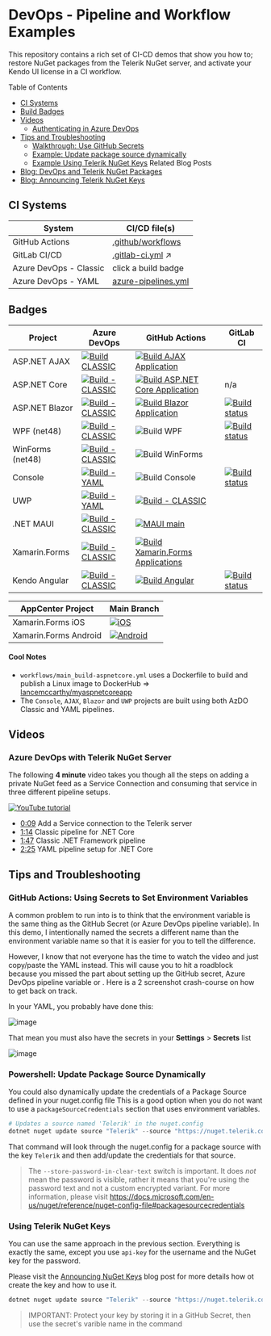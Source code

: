 # DevOps - Pipeline and Workflow Examples

This repository contains a rich set of CI-CD demos that show you how to; restore NuGet packages from the Telerik NuGet server, and activate your Kendo UI license in a CI workflow.

Table of Contents
- [CI Systems](https://github.com/LanceMcCarthy/DevOpsExamples#ci-systems)
- [Build Badges](https://github.com/LanceMcCarthy/DevOpsExamples#badges)
- [Videos](https://github.com/LanceMcCarthy/DevOpsExamples#videos)
  - [Authenticating in Azure DevOps](https://github.com/LanceMcCarthy/DevOpsExamples#azure-devops-with-telerik-nuget-server)
- [Tips and Troubleshooting](https://github.com/LanceMcCarthy/DevOpsExamples#tips-and-troubleshooting)
  - [Walkthrough: Use GitHub Secrets](https://github.com/LanceMcCarthy/DevOpsExamples#github-actions-using-secrets-to-set-environment-variables)
  - [Example: Update package source dynamically](https://github.com/LanceMcCarthy/DevOpsExamples#powershell-update-package-source-dynamically)
  - [Example Using Telerik NuGet Keys](https://github.com/LanceMcCarthy/DevOpsExamples#using-telerik-nuget-keys)
Related Blog Posts
- [Blog: DevOps and Telerik NuGet Packages](https://www.telerik.com/blogs/azure-devops-and-telerik-nuget-packages)
- [Blog: Announcing Telerik NuGet Keys](https://www.telerik.com/blogs/announcing-nuget-keys)

## CI Systems

| System        | CI/CD file(s) |
|---------------|------------------|
| GitHub Actions | [.github/workflows](/.github/workflows) |
| GitLab CI/CD  | [.gitlab-ci.yml](https://gitlab.com/LanceMcCarthy/DevOpsExamples/-/blob/main/.gitlab-ci.yml) ↗|
| Azure DevOps - Classic | click a build badge |
| Azure DevOps - YAML | [azure-pipelines.yml](/blob/main/azure-pipelines.yml) |

## Badges

| Project | Azure DevOps | GitHub Actions | GitLab CI |
|---------|--------------|----------------|-----------|
| ASP.NET AJAX | [![Build CLASSIC](https://dev.azure.com/lance/DevOps%20Examples/_apis/build/status/Build%20AJAX%20App)](https://dev.azure.com/lance/DevOps%20Examples/_build/latest?definitionId=78) | [![Build AJAX Application](https://github.com/LanceMcCarthy/DevOpsExamples/actions/workflows/main_build-ajax.yml/badge.svg)](https://github.com/LanceMcCarthy/DevOpsExamples/actions/workflows/main_build-ajax.yml) |  |
| ASP.NET Core | [![Build - CLASSIC](https://dev.azure.com/lance/DevOps%20Examples/_apis/build/status/Build%20AspNetCore)](https://dev.azure.com/lance/DevOps%20Examples/_build/latest?definitionId=80) | [![Build ASP.NET Core Application](https://github.com/LanceMcCarthy/DevOpsExamples/actions/workflows/main_build-aspnetcore.yml/badge.svg)](https://github.com/LanceMcCarthy/DevOpsExamples/actions/workflows/main_build-aspnetcore.yml) | n/a | 
| ASP.NET Blazor | [![Build - CLASSIC](https://dev.azure.com/lance/DevOps%20Examples/_apis/build/status/Build%20Blazor%20App)](https://dev.azure.com/lance/DevOps%20Examples/_build/latest?definitionId=47)| [![Build Blazor Application](https://github.com/LanceMcCarthy/DevOpsExamples/actions/workflows/main_build-blazor.yml/badge.svg)](https://github.com/LanceMcCarthy/DevOpsExamples/actions/workflows/main_build-blazor.yml) | [![Build status](https://gitlab.com/LanceMcCarthy/DevOpsExamples/badges/main/pipeline.svg)](https://gitlab.com/LanceMcCarthy/DevOpsExamples) |
| WPF (net48) | [![Build - CLASSIC](https://dev.azure.com/lance/DevOps%20Examples/_apis/build/status/Build%20WPF%20and%20WinForms)](https://dev.azure.com/lance/DevOps%20Examples/_build/latest?definitionId=46) | ![Build WPF](https://github.com/LanceMcCarthy/DevOpsExamples/workflows/Build%20WPF%20Application/badge.svg?branch=main) | [![Build status](https://gitlab.com/LanceMcCarthy/DevOpsExamples/badges/main/pipeline.svg)](https://gitlab.com/LanceMcCarthy/DevOpsExamples) |
| WinForms (net48) | [![Build - CLASSIC](https://dev.azure.com/lance/DevOps%20Examples/_apis/build/status/Build%20WinForms?branchName=main)](https://dev.azure.com/lance/DevOps%20Examples/_build/latest?definitionId=79&branchName=main) | ![Build WinForms](https://github.com/LanceMcCarthy/DevOpsExamples/workflows/Build%20WinForms%20Application/badge.svg?branch=main) |  |
| Console | [![Build - YAML](https://dev.azure.com/lance/DevOps%20Examples/_apis/build/status/LanceMcCarthy.DevOpsExamples?branchName=main)](https://dev.azure.com/lance/DevOps%20Examples/_build/latest?definitionId=45&branchName=main) | ![Build Console](https://github.com/LanceMcCarthy/DevOpsExamples/workflows/Build%20Console%20App/badge.svg?branch=main) | [![Build status](https://gitlab.com/LanceMcCarthy/DevOpsExamples/badges/main/pipeline.svg)](https://gitlab.com/LanceMcCarthy/DevOpsExamples) |
| UWP | [![Build - YAML](https://dev.azure.com/lance/DevOps%20Examples/_apis/build/status/LanceMcCarthy.DevOpsExamples?branchName=main)](https://dev.azure.com/lance/DevOps%20Examples/_build/latest?definitionId=45&branchName=main) | [![Build - CLASSIC](https://github.com/LanceMcCarthy/DevOpsExamples/actions/workflows/main_build-uwp.yml/badge.svg)](https://github.com/LanceMcCarthy/DevOpsExamples/actions/workflows/main_build-uwp.yml) |  |
| .NET MAUI | [![Build - CLASSIC](https://dev.azure.com/lance/DevOps%20Examples/_apis/build/status/Build%20MAUI)](https://dev.azure.com/lance/DevOps%20Examples/_build/latest?definitionId=72) | [![MAUI main](https://github.com/LanceMcCarthy/DevOpsExamples/actions/workflows/main_build-maui.yml/badge.svg?branch=main)](https://github.com/LanceMcCarthy/DevOpsExamples/actions/workflows/main_build-maui.yml) |  |
| Xamarin.Forms | [![Build - CLASSIC](https://dev.azure.com/lance/DevOps%20Examples/_apis/build/status/Build%20Xamarin.Forms)](https://dev.azure.com/lance/DevOps%20Examples/_build/latest?definitionId=68) | [![Build Xamarin.Forms Applications](https://github.com/LanceMcCarthy/DevOpsExamples/actions/workflows/main_build-xamarin.yml/badge.svg)](https://github.com/LanceMcCarthy/DevOpsExamples/actions/workflows/main_build-xamarin.yml) |  |
| Kendo Angular | [![Build - CLASSIC](https://dev.azure.com/lance/DevOps%20Examples/_apis/build/status/Build%20Kendo%20Angular)](https://dev.azure.com/lance/DevOps%20Examples/_build/latest?definitionId=65) | [![Build Angular](https://github.com/LanceMcCarthy/DevOpsExamples/actions/workflows/main_build-angular.yml/badge.svg)](https://github.com/LanceMcCarthy/DevOpsExamples/actions/workflows/main_build-angular.yml) | [![Build status](https://gitlab.com/LanceMcCarthy/DevOpsExamples/badges/main/pipeline.svg)](https://gitlab.com/LanceMcCarthy/DevOpsExamples) |

| AppCenter Project | Main Branch |
|---------|-------------|
| Xamarin.Forms iOS | [![iOS](https://build.appcenter.ms/v0.1/apps/fb6ee8ef-11ce-43d8-8e55-cba537388483/branches/main/badge)](https://appcenter.ms) |
| Xamarin.Forms Android | [![Android](https://build.appcenter.ms/v0.1/apps/51ebbd36-58fe-4ebc-accd-0af37cbf6758/branches/main/badge)](https://appcenter.ms) |

#### Cool Notes

- `workflows/main_build-aspnetcore.yml` uses a Dockerfile to build and publish a Linux image to DockerHub => [lancemccarthy/myaspnetcoreapp](https://hub.docker.com/r/lancemccarthy/myaspnetcoreapp)
- The `Console`, `AJAX`, `Blazor` and `UWP` projects are built using both AzDO Classic and YAML pipelines.

## Videos

### Azure DevOps with Telerik NuGet Server

The following **4 minute** video takes you though all the steps on adding a private NuGet feed as a Service Connection and consuming that service in three different pipeline setups.

[![YouTube tutorial](https://img.youtube.com/vi/rUWU2n6FwgA/0.jpg)](https://www.youtube.com/watch?v=rUWU2n6FwgA)

- [0:09](https://youtu.be/rUWU2n6FwgA?t=9) Add a Service connection to the Telerik server
- [1:14](https://youtu.be/rUWU2n6FwgA?t=74) Classic pipeline for .NET Core
- [1:47](https://youtu.be/rUWU2n6FwgA?t=107) Classic .NET Framework pipeline
- [2:25](https://youtu.be/rUWU2n6FwgA?t=145) YAML pipeline setup for .NET Core

## Tips and Troubleshooting

### GitHub Actions: Using Secrets to Set Environment Variables

A common problem to run into is to think that the environment variable is the same thing as the GitHub Secret (or Azure DevOps pipeline variable). In this demo, I intentionally named the secrets a different name than the environment variable name so that it is easier for you to tell the difference.

However, I know that not everyone has the time to watch the video and just copy/paste the YAML instead. This will cause you to hit a roadblock because you missed the part about setting up the GitHub secret, Azure DevOps pipeline variable or . Here is a 2 screenshot crash-course on how to get back on track.

In your YAML, you probably have done this:

![image](https://user-images.githubusercontent.com/3520532/104634697-f57e0480-566e-11eb-8b84-06fcf3ffe753.png)

That mean you must also have the secrets in your **Settings** > **Secrets** list

![image](https://user-images.githubusercontent.com/3520532/104634438-9cae6c00-566e-11eb-9a78-79d955247867.png)


### Powershell: Update Package Source Dynamically

You could also dynamically update the credentials of a Package Source defined in your nuget.config file This is a good option when you do not want to use a `packageSourceCredentials` section that uses environment variables.

```powershell
# Updates a source named 'Telerik' in the nuget.config
dotnet nuget update source "Telerik" --source "https://nuget.telerik.com/v3/index.json" --configfile "src/nuget.config" --username '${{ secrets.MyTelerikEmail }}' --password '${{ secrets.MyTelerikPassword }}' --store-password-in-clear-text
```
 That command will look through the nuget.config for a package source with the key `Telerik` and then add/update the credentials for that source.

> The `--store-password-in-clear-text` switch is important. It does *not* mean the password is visible, rather it means that you're using the password text and not a custom encrypted variant. For more information, please visit https://docs.microsoft.com/en-us/nuget/reference/nuget-config-file#packagesourcecredentials

### Using Telerik NuGet Keys

You can use the same approach in the previous section. Everything is exactly the same, except you use `api-key` for the username and the NuGet key for the password.

Please visit the [Announcing NuGet Keys](https://www.telerik.com/blogs/announcing-nuget-keys) blog post for more details how ot create the key and how to use it.

```powershell
dotnet nuget update source "Telerik" --source "https://nuget.telerik.com/v3/index.json" --configfile "src/nuget.config" --username 'api-key' --password '${{ secrets.MyNuGetKey }}' --store-password-in-clear-text
```

> IMPORTANT: Protect your key by storing it in a GitHub Secret, then use the secret's varible name in the command


